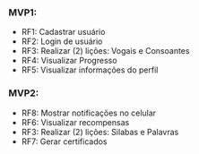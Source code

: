 ### MVP1:
- RF1: Cadastrar usuário
- RF2: Login de usuário
- RF3: Realizar (2) lições: Vogais e Consoantes
- RF4: Visualizar Progresso
- RF5: Visualizar informações do perfil

### MVP2:
- RF8: Mostrar notificações no celular
- RF6: Visualizar recompensas
- RF3: Realizar (2) lições: Silabas e Palavras
- RF7: Gerar certificados